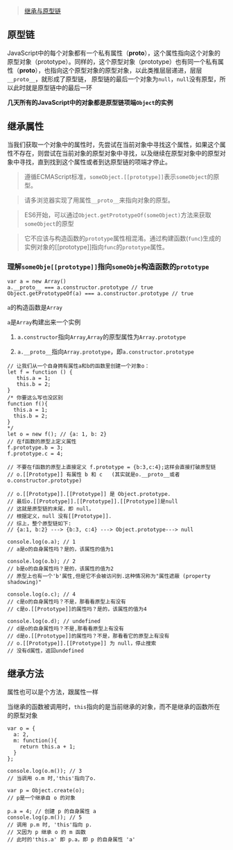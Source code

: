 > [继承与原型链](https://developer.mozilla.org/zh-CN/docs/Web/JavaScript/Inheritance_and_the_prototype_chain)

## 原型链

JavaScript中的每个对象都有一个私有属性（__proto__），这个属性指向这个对象的原型对象（prototype）。同样的，这个原型对象（prototype）也有同一个私有属性（__proto__），也指向这个原型对象的原型对象，以此类推层层递进，层层`__proto__`，就形成了原型链，
原型链的最后一个对象为`null`，`null`没有原型，所以此时就是原型链中的最后一环

**几天所有的JavaScript中的对象都是原型链项端`Object`的实例**

##  继承属性

当我们获取一个对象中的属性时，先尝试在当前对象中寻找这个属性，如果这个属性不存在，则尝试在当前对象的原型对象中寻找，以及继续在原型对象中的原型对象中寻找，直到找到这个属性或者到达原型链的项端才停止。

> 遵循ECMAScript标准，`someObject.[[prototype]]`表示`someObject`的原型。

> 请多浏览器实现了用属性`__proto__`来指向对象的原型。

> ES6开始，可以通过`Object.getPrototypeOf(someObject)`方法来获取`someObject`的原型

> 它不应该与构造函数的`prototype`属性相混淆。通过构建函数(`func`)生成的实例对象的[[prototype]]指向`func`的`prototype`属性。

### 理解`someObje[[prototype]]`指向`someObje`构造函数的`prototype`

```
var a = new Array()
a.__proto__ === a.constructor.prototype // true
Object.getPrototypeOf(a) === a.constructor.prototype // true
```

`a`的构造函数是`Array`

`a`是`Array`构建出来一个实例

1. `a.constructor`指向`Array`,`Array`的原型属性为`Array.prototype`

2. `a.__proto__`指向`Array.prototype`，即`a.constructor.prototype`

```
// 让我们从一个自身拥有属性a和b的函数里创建一个对象o：
let f = function () {
   this.a = 1;
   this.b = 2;
}
/* 你要这么写也没区别
function f(){
  this.a = 1;
  this.b = 2;
}
*/
let o = new f(); // {a: 1, b: 2}
// 在f函数的原型上定义属性
f.prototype.b = 3;
f.prototype.c = 4;

// 不要在f函数的原型上直接定义 f.prototype = {b:3,c:4};这样会直接打破原型链
// o.[[Prototype]] 有属性 b 和 c   (其实就是o.__proto__或者o.constructor.prototype)

// o.[[Prototype]].[[Prototype]] 是 Object.prototype.
// 最后o.[[Prototype]].[[Prototype]].[[Prototype]]是null
// 这就是原型链的末尾，即 null，
// 根据定义，null 没有[[Prototype]].
// 综上，整个原型链如下: 
// {a:1, b:2} ---> {b:3, c:4} ---> Object.prototype---> null

console.log(o.a); // 1
// a是o的自身属性吗？是的，该属性的值为1

console.log(o.b); // 2
// b是o的自身属性吗？是的，该属性的值为2
// 原型上也有一个'b'属性,但是它不会被访问到.这种情况称为"属性遮蔽 (property shadowing)"

console.log(o.c); // 4
// c是o的自身属性吗？不是，那看看原型上有没有
// c是o.[[Prototype]]的属性吗？是的，该属性的值为4

console.log(o.d); // undefined
// d是o的自身属性吗？不是,那看看原型上有没有
// d是o.[[Prototype]]的属性吗？不是，那看看它的原型上有没有
// o.[[Prototype]].[[Prototype]] 为 null，停止搜索
// 没有d属性，返回undefined
```

## 继承方法

属性也可以是个方法，跟属性一样

当继承的函数被调用时，`this`指向的是当前继承的对象，而不是继承的函数所在的原型对象

```
var o = {
  a: 2,
  m: function(){
    return this.a + 1;
  }
};

console.log(o.m()); // 3
// 当调用 o.m 时,'this'指向了o.

var p = Object.create(o);
// p是一个继承自 o 的对象

p.a = 4; // 创建 p 的自身属性 a
console.log(p.m()); // 5
// 调用 p.m 时, 'this'指向 p. 
// 又因为 p 继承 o 的 m 函数
// 此时的'this.a' 即 p.a，即 p 的自身属性 'a' 
```
